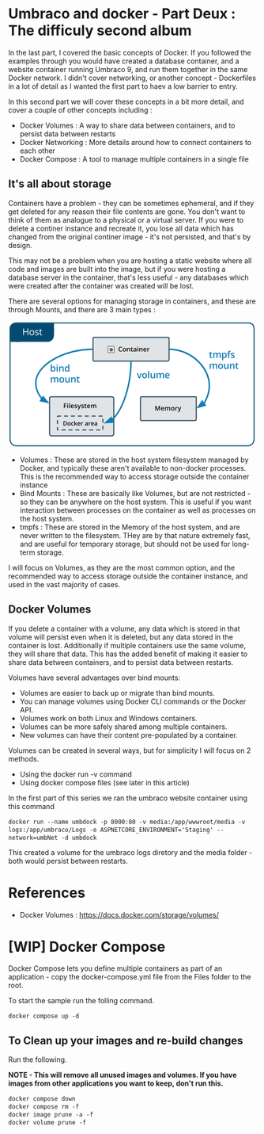 # Umbraco and docker - Part Deux : The difficuly second album

In the last part, I covered the basic concepts of Docker. If you followed the examples through you would have created a database container, and a website container running Umbraco 9, and run them together in the same Docker network. I didn't cover networking, or another concept - Dockerfiles in a lot of detail as I wanted the first part to haev a low barrier to entry. 

In this second part we will cover these concepts in a bit more detail, and cover a couple of other concepts including : 

- Docker Volumes : A way to share data between containers, and to persist data between restarts
- Docker Networking : More details around how to connect containers to each other
- Docker Compose : A tool to manage multiple containers in a single file

## It's all about storage

Containers have a problem - they can be sometimes ephemeral, and if they get deleted for any reason their file contents are gone. You don't want to think of them as analogue to a physical or a virtual server. If you were to delete a continer instance and recreate it, you  lose all data which has changed from the original continer image - it's not persisted, and that's by design. 

This may not be a problem when you are hosting a static website where all code and images are built into the image, but if you were hosting a database server in the container, that's less useful - any databases which were created after the container was created will be lost.

There are several options for managing storage in containers, and these are through Mounts, and there are 3 main types :

![Types of Mounts](/media/types-of-mounts.png)

- Volumes : These are stored in the host system filesystem managed by Docker, and typically these aren't available to non-docker processes. This is the recommended way to access storage outside the container instance
- Bind Mounts : These are basically like Volumes, but are not restricted - so they can be anywhere on the host system. This is useful if you want interaction between processes on the container as well as processes on the host system.
- tmpfs : These are stored in the Memory of the host system, and are never written to the filesystem. THey are by that nature extremely fast, and are useful for temporary storage, but should not be used for long-term storage.

I will focus on Volumes, as they are the most common option, and the recommended way to access storage outside the container instance, and used in the vast majority of cases.

## Docker Volumes

If you delete a container with a volume, any data which is stored in that volume will persist even when it is deleted, but any data stored in the container is lost. Additionally if multiple containers use the same volume, they will share that data. This has the added benefit of making it easier to share data between containers, and to persist data between restarts.

Volumes have several advantages over bind mounts:

- Volumes are easier to back up or migrate than bind mounts.
- You can manage volumes using Docker CLI commands or the Docker API.
- Volumes work on both Linux and Windows containers.
- Volumes can be more safely shared among multiple containers.
- New volumes can have their content pre-populated by a container.

Volumes can be created in several ways, but for simplicity I will focus on 2 methods. 

- Using the docker run -v command
- Using docker compose files (see later in this article)

In the first part of this series we ran the umbraco website container using this command

    docker run --name umbdock -p 8000:80 -v media:/app/wwwroot/media -v logs:/app/umbraco/Logs -e ASPNETCORE_ENVIRONMENT='Staging' --network=umbNet -d umbdock

This created a volume for the umbraco logs diretory and the media folder - both would persist between restarts. 



# References

- Docker Volumes :  https://docs.docker.com/storage/volumes/




# [WIP] Docker Compose

Docker Compose lets you define multiple containers as part of an application - copy the docker-compose.yml file from the Files folder to the root.

To start the sample run the folling command. 

    docker compose up -d

## To Clean up your images and re-build changes

Run the following. 

**NOTE - This will remove all unused images and volumes. If you have images from other applications you want to keep, don't run this.**

    docker compose down
    docker compose rm -f
    docker image prune -a -f 
    docker volume prune -f 
